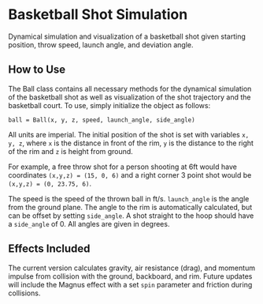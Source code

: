 # Basketball Shot Simulation

Dynamical simulation and visualization of a basketball shot given starting position, throw speed, launch angle, and deviation angle.

## How to Use

The Ball class contains all necessary methods for the dynamical simulation of the basketball shot as well as visualization of the shot trajectory and the basketball court. To use, simply initialize the object as follows:

```
ball = Ball(x, y, z, speed, launch_angle, side_angle)
```

All units are imperial. The initial position of the shot is set with variables `x, y, z`, where `x` is the distance in front of the rim, `y` is the distance to the right of the rim and `z` is height from ground.

For example, a free throw shot for a person shooting at 6ft would have coordinates `(x,y,z) = (15, 0, 6)` and a right corner 3 point shot would be `(x,y,z) = (0, 23.75, 6)`.

The speed is the speed of the thrown ball in ft/s.  `launch_angle` is the angle from the ground plane. The angle to the rim is automatically calculated, but can be offset by setting `side_angle`. A shot straight to the hoop should have a `side_angle` of 0. All angles are given in degrees.

## Effects Included
The current version calculates gravity, air resistance (drag), and momentum impulse from collision with the ground, backboard, and rim. Future updates will include the Magnus effect with a set `spin` parameter and friction during collisions.
